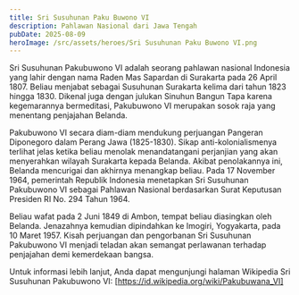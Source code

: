 ```yaml
---
title: Sri Susuhunan Paku Buwono VI
description: Pahlawan Nasional dari Jawa Tengah
pubDate: 2025-08-09
heroImage: /src/assets/heroes/Sri Susuhunan Paku Buwono VI.png
---
```

Sri Susuhunan Pakubuwono VI adalah seorang pahlawan nasional Indonesia yang lahir dengan nama Raden Mas Sapardan di Surakarta pada 26 April 1807. Beliau menjabat sebagai Susuhunan Surakarta kelima dari tahun 1823 hingga 1830. Dikenal juga dengan julukan Sinuhun Bangun Tapa karena kegemarannya bermeditasi, Pakubuwono VI merupakan sosok raja yang menentang penjajahan Belanda.

Pakubuwono VI secara diam-diam mendukung perjuangan Pangeran Diponegoro dalam Perang Jawa (1825-1830). Sikap anti-kolonialismenya terlihat jelas ketika beliau menolak menandatangani perjanjian yang akan menyerahkan wilayah Surakarta kepada Belanda. Akibat penolakannya ini, Belanda mencurigai dan akhirnya menangkap beliau. Pada 17 November 1964, pemerintah Republik Indonesia menetapkan Sri Susuhunan Pakubuwono VI sebagai Pahlawan Nasional berdasarkan Surat Keputusan Presiden RI No. 294 Tahun 1964.

Beliau wafat pada 2 Juni 1849 di Ambon, tempat beliau diasingkan oleh Belanda. Jenazahnya kemudian dipindahkan ke Imogiri, Yogyakarta, pada 10 Maret 1957. Kisah perjuangan dan pengorbanan Sri Susuhunan Pakubuwono VI menjadi teladan akan semangat perlawanan terhadap penjajahan demi kemerdekaan bangsa.

Untuk informasi lebih lanjut, Anda dapat mengunjungi halaman Wikipedia Sri Susuhunan Pakubuwono VI: [https://id.wikipedia.org/wiki/Pakubuwana_VI]
